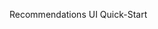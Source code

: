 <!-- 
NavPath: Recommendations
LinkLabel: Recommendations UI Quick-Start
ExternalLink: https://docs.microsoft.com/en-us/azure/cognitive-services/cognitive-services-recommendations-ui-intro
Weight: 16
-->

 Recommendations UI Quick-Start
